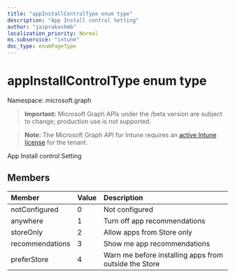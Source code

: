 ```yaml
---
title: "appInstallControlType enum type"
description: "App Install control Setting"
author: "jaiprakashmb"
localization_priority: Normal
ms.subservice: "intune"
doc_type: enumPageType
---
```


# appInstallControlType enum type

Namespace: microsoft.graph

> **Important:** Microsoft Graph APIs under the /beta version are subject to change; production use is not supported.

> **Note:** The Microsoft Graph API for Intune requires an [active Intune license](https://go.microsoft.com/fwlink/?linkid=839381) for the tenant.

App Install control Setting

## Members
|Member|Value|Description|
|:---|:---|:---|
|notConfigured|0|Not configured|
|anywhere|1|Turn off app recommendations|
|storeOnly|2|Allow apps from Store only|
|recommendations|3|Show me app recommendations|
|preferStore|4|Warn me before installing apps from outside the Store|